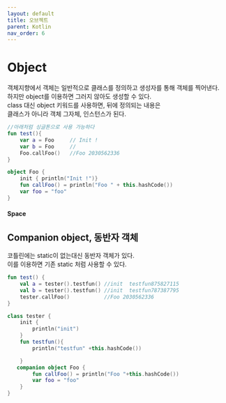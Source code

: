 ```yaml
---
layout: default
title: 오브젝트
parent: Kotlin
nav_order: 6
---
```


# Object
객체지향에서 객체는 일반적으로 클래스를 정의하고 생성자를 통해 객체를 찍어낸다.  
하지만 object를 이용하면 그러지 않아도 생성할 수 있다.  
class 대신 object 키워드를 사용하면, 뒤에 정의되는 내용은  
클래스가 아니라 객체 그자체, 인스턴스가 된다.

```kotlin
//아래처럼 싱글톤으로 사용 가능하다
fun test(){
    var a = Foo     // Init !
    var b = Foo     //
    Foo.callFoo()   //Foo 2030562336
}

object Foo {
    init { println("Init !")}
    fun callFoo() = println("Foo " + this.hashCode())
    var foo = "foo"
}
```
#### Space
## Companion object, 동반자 객체
코틀린에는 static이 없는대신 동반자 객체가 있다.  
이를 이용하면 기존 static 처럼 사용할 수 있다. 
```kotlin
fun test() {
    val a = tester().testfun() //init  testfun875827115
    val b = tester().testfun() //init  testfun787387795
    tester.callFoo()           //Foo 2030562336
}

class tester {
    init {
        println("init")
    }
    fun testfun(){
        println("testfun" +this.hashCode())

    }
   companion object Foo {
        fun callFoo() = println("Foo "+this.hashCode())
        var foo = "foo"
    }
}
```
